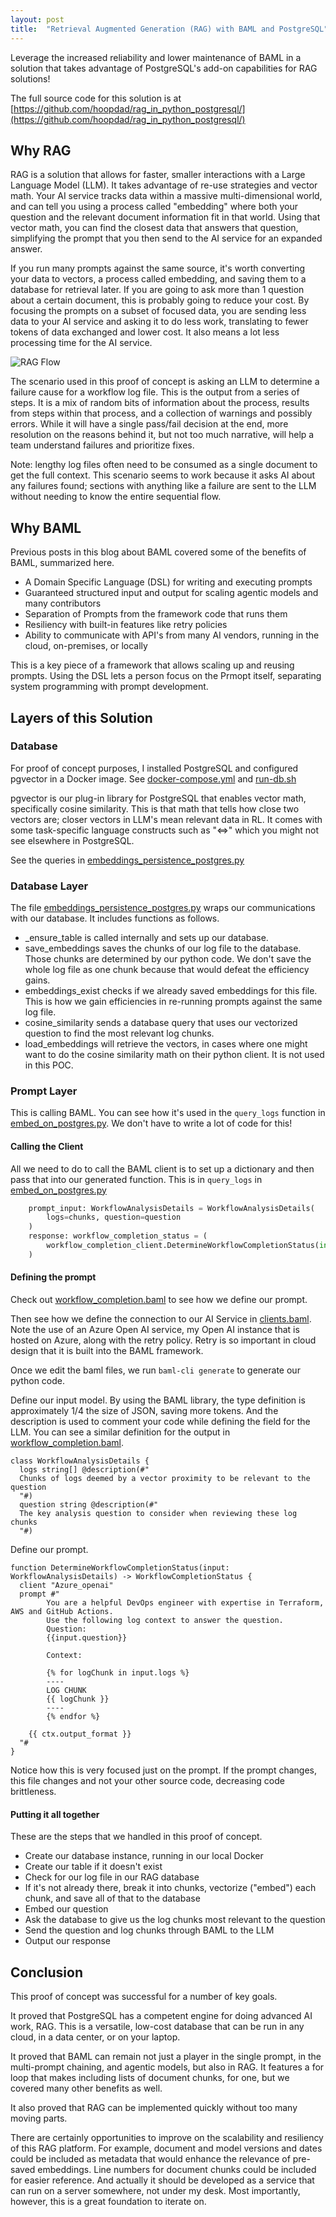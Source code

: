```yaml
---
layout: post
title:  "Retrieval Augmented Generation (RAG) with BAML and PostgreSQL"
---
```


Leverage the increased reliability and lower maintenance of BAML in a solution that takes advantage of PostgreSQL's add-on capabilities for RAG solutions!

The full source code for this solution is at [https://github.com/hoopdad/rag_in_python_postgresql/](https://github.com/hoopdad/rag_in_python_postgresql/)

## Why RAG

RAG is a solution that allows for faster, smaller interactions with a Large Language Model (LLM). It takes advantage of re-use strategies and vector math. Your AI service tracks data within a massive multi-dimensional world, and can tell you using a process called "embedding" where both your question and the relevant document information fit in that world. Using that vector math, you can find the closest data that answers that question, simplifying the prompt that you then send to the AI service for an expanded answer.

If you run many prompts against the same source, it's worth converting your data to vectors, a process called embedding, and saving them to a database for retrieval later. If you are going to ask more than 1 question about a certain document, this is probably going to reduce your cost. By focusing the prompts on a subset of focused data, you are sending less data to your AI service and asking it to do less work, translating to fewer tokens of data exchanged and lower cost. It also means a lot less processing time for the AI service.

![RAG Flow](/assets/2025/rag-with-postgresql/rag-with-postgresql.png)

The scenario used in this proof of concept is asking an LLM to determine a failure cause for a workflow log file. This is the output from a series of steps. It is a mix of random bits of information about the process, results from steps within that process, and a collection of warnings and possibly errors. While it will have a single pass/fail decision at the end, more resolution on the reasons behind it, but not too much narrative, will help a team understand failures and prioritize fixes.

Note: lengthy log files often need to be consumed as a single document to get the full context. This scenario seems to work because it asks AI about any failures found; sections with anything like a failure are sent to the LLM without needing to know the entire sequential flow.

## Why BAML

Previous posts in this blog about BAML covered some of the benefits of BAML, summarized here.

- A Domain Specific Language (DSL) for writing and executing prompts
- Guaranteed structured input and output for scaling agentic models and many contributors
- Separation of Prompts from the framework code that runs them
- Resiliency with built-in features like retry policies
- Ability to communicate with API's from many AI vendors, running in the cloud, on-premises, or locally

This is a key piece of a framework that allows scaling up and reusing prompts. Using the DSL lets a person focus on the Prmopt itself, separating system programming with prompt development.

## Layers of this Solution

### Database

For proof of concept purposes, I installed PostgreSQL and configured pgvector in a Docker image. See [docker-compose.yml](https://github.com/hoopdad/rag_in_python_postgresql/blob/main/docker-compose.yml) and [run-db.sh](https://github.com/hoopdad/rag_in_python_postgresql/blob/main/run-db.sh)

pgvector is our plug-in library for PostgreSQL that enables vector math, specifically cosine similarity. This is that math that tells how close two vectors are; closer vectors in LLM's mean relevant data in RL. It comes with some task-specific language constructs such as "<=>" which you might not see elsewhere in PostgreSQL.

See the queries in [embeddings_persistence_postgres.py](https://github.com/hoopdad/rag_in_python_postgresql/blob/main/embeddings_persistence_postgres.py)

### Database Layer

The file [embeddings_persistence_postgres.py](https://github.com/hoopdad/rag_in_python_postgresql/blob/main/embeddings_persistence_postgres.py) wraps our communications with our database. It includes functions as follows.

- _ensure_table is called internally and sets up our database.
- save_embeddings saves the chunks of our log file to the database. Those chunks are determined by our python code. We don't save the whole log file as one chunk because that would defeat the efficiency gains.
- embeddings_exist checks if we already saved embeddings for this file. This is how we gain efficiencies in re-running prompts against the same log file.
- cosine_similarity sends a database query that uses our vectorized question to find the most relevant log chunks.
- load_embeddings will retrieve the vectors, in cases where one might want to do the cosine similarity math on their python client. It is not used in this POC.

### Prompt Layer

This is calling  BAML. You can see how it's used in the `query_logs` function in [embed_on_postgres.py](https://github.com/hoopdad/rag_in_python_postgresql/blob/main/embed_on_postgres.py). We don't have to write a lot of code for this!

#### Calling the Client

All we need to do to call the BAML client is to set up a dictionary and then pass that into our generated function. This is in `query_logs` in [embed_on_postgres.py](https://github.com/hoopdad/rag_in_python_postgresql/blob/main/embed_on_postgres.py)

```py
    prompt_input: WorkflowAnalysisDetails = WorkflowAnalysisDetails(
        logs=chunks, question=question
    )
    response: workflow_completion_status = (
        workflow_completion_client.DetermineWorkflowCompletionStatus(input=prompt_input)
    )
```

#### Defining the prompt

Check out [workflow_completion.baml](https://github.com/hoopdad/rag_in_python_postgresql/blob/main/baml_src/workflow_completion.baml) to see how we define our prompt.

Then see how we define the connection to our AI Service in [clients.baml](https://github.com/hoopdad/rag_in_python_postgresql/blob/main/baml_src/clients.baml). Note the use of an Azure Open AI service, my Open AI instance that is hosted on Azure, along with the retry policy. Retry is so important in cloud design that it is built into the BAML framework.

Once we edit the baml files, we run `baml-cli generate` to generate our python code.

Define our input model. By using the BAML library, the type definition is approximately 1/4 the size of JSON, saving more tokens. And the description is used to comment your code while defining the field for the LLM. You can see a similar definition for the output in [workflow_completion.baml](https://github.com/hoopdad/rag_in_python_postgresql/blob/main/baml_src/workflow_completion.baml).

```jinja
class WorkflowAnalysisDetails {
  logs string[] @description(#"
  Chunks of logs deemed by a vector proximity to be relevant to the question
  "#)
  question string @description(#"
  The key analysis question to consider when reviewing these log chunks
  "#)
```

Define our prompt.

```jinja
function DetermineWorkflowCompletionStatus(input: WorkflowAnalysisDetails) -> WorkflowCompletionStatus {
  client "Azure_openai"
  prompt #"
        You are a helpful DevOps engineer with expertise in Terraform, AWS and GitHub Actions. 
        Use the following log context to answer the question.
        Question:
        {{input.question}}

        Context:

        {% for logChunk in input.logs %}
        ----
        LOG CHUNK
        {{ logChunk }}
        ----
        {% endfor %}
    
    {{ ctx.output_format }}
  "#
}
```

Notice how this is very focused just on the prompt. If the prompt changes, this file changes and not your other source code, decreasing code brittleness.

#### Putting it all together

These are the steps that we handled in this proof of concept. 

- Create our database instance, running in our local Docker
- Create our table if it doesn't exist
- Check for our log file in our RAG database
- If it's not already there, break it into chunks, vectorize ("embed") each chunk, and save all of that to the database
- Embed our question
- Ask the database to give us the log chunks most relevant to the question
- Send the question and log chunks through BAML to the LLM
- Output our response

## Conclusion

This proof of concept was successful for a number of key goals.

It proved that PostgreSQL has a competent engine for doing advanced AI work, RAG. This is a versatile, low-cost database that can be run in any cloud, in a data center, or on your laptop.

It proved that BAML can remain not just a player in the single prompt, in the multi-prompt chaining, and agentic models, but also in RAG. It features a for loop that makes including lists of document chunks, for one, but we covered many other benefits as well.

It also proved that RAG can be implemented quickly without too many moving parts.

There are certainly opportunities to improve on the scalability and resiliency of this RAG platform. For example, document and model versions and dates could be included as metadata that would enhance the relevance of pre-saved embeddings. Line numbers for document chunks could be included for easier reference. And actually it should be developed as a service that can run on a server somewhere, not under my desk. Most importantly, however, this is a great foundation to iterate on.
